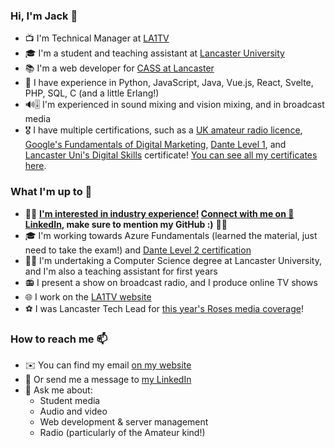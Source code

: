 ### Hi, I'm Jack 👋
- 📺 I'm Technical Manager at [LA1TV](https://github.com/LA1TV)
- 🎓 I'm a student and teaching assistant at [Lancaster University](https://lancaster.ac.uk)
- 📚 I'm a web developer for [CASS at Lancaster](https://cass.lancs.ac.uk/)
- 🧠 I have experience in Python, JavaScript, Java, Vue.js, React, Svelte, PHP, SQL, C (and a little Erlang!)
- 🔊🎚 I'm experienced in sound mixing and vision mixing, and in broadcast media
- 🎖 I have multiple certifications, such as a [UK amateur radio licence](https://rsgb.org/main/clubs-training/for-students/foundation/), [Google's Fundamentals of Digital Marketing](https://learndigital.withgoogle.com/digitalgarage/course/digital-marketing), [Dante Level 1](https://www.audinate.com/learning/training-certification/dante-certification-program#l1), and [Lancaster Uni's Digital Skills](https://portal.lancaster.ac.uk/ask/digital-skills-certificate/) certificate! [You can see all my certificates here](https://drive.google.com/drive/folders/11HTUCxtcpVz4RQMqqC7xUlLYFKqzZWv6).

### What I'm up to 🙌
- 🧑‍💼 **<ins>I'm interested in industry experience!</ins> [Connect with me on 💼 LinkedIn](https://www.linkedin.com/in/jackdunncodes), make sure to mention my GitHub :)** 🧑‍💼
- 🎓 I'm working towards Azure Fundamentals (learned the material, just need to take the exam!) and [Dante Level 2 certification](https://www.audinate.com/learning/training-certification/dante-certification-program#l2)
- 👨‍🏫 I'm undertaking a Computer Science degree at Lancaster University, and I'm also a teaching assistant for first years
- 📻 I present a show on broadcast radio, and I produce online TV shows
- 🌐 I work on the [LA1TV website](https://la1tv.co.uk)
- ⚽ I was Lancaster Tech Lead for [this year's Roses media coverage](https://roseslive.co.uk)!

### How to reach me 📫
- ✉️ You can find my email [on my website](https://dunn.eu.org/contact)
- 💼 Or send me a message to [my LinkedIn](https://www.linkedin.com/in/jackdunncodes)
- 💬 Ask me about:
  - Student media
  - Audio and video
  - Web development & server management
  - Radio (particularly of the Amateur kind!)

<!--
**JackDunnCodes/JackDunnCodes** is a ✨ _special_ ✨ repository because its `README.md` (this file) appears on your GitHub profile.

Here are some ideas to get you started:

- 🔭 I’m currently working on ...
- 🌱 I’m currently learning ...
- 👯 I’m looking to collaborate on ...
- 🤔 I’m looking for help with ...
- 💬 Ask me about ...
- 📫 How to reach me: ...
- 😄 Pronouns: ...
- ⚡ Fun fact: ...
-->
